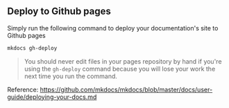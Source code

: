 ## Deploy to Github pages

Simply run the following command to deploy your documentation's site to Github pages

```sh
mkdocs gh-deploy
```

> You should never edit files in your pages repository by hand if you're using
    the `gh-deploy` command because you will lose your work the next time you
    run the command.


Reference: https://github.com/mkdocs/mkdocs/blob/master/docs/user-guide/deploying-your-docs.md